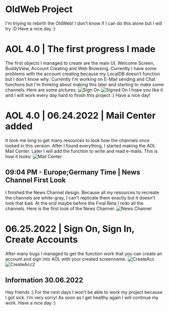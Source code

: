 # OldWeb Project
I'm triying to rebirth the OldWeb!
I don't know if I can do this alone but I will try :D
Have a nice day :)

# AOL 4.0 | The first progress I made
The first objects I managed to create are the main UI, Welcome Screen, BuddyView, Account Creating and Web Browsing. Currently I have some problems with the account creating because my LocalDB doesn't function but I don't know why. Currently I'm working on E-Mail sending and Chat functions but I'm thinking about making this later and starting to make some channels. Here are some pictures: 
![Sign On](https://i.imgur.com/K9RjFtt.png)
![Signed On](https://i.imgur.com/nkkQS3q.png)
I hope you like it and I will work every day hard to finish this project :) Have a nice day!

# AOL 4.0 | 06.24.2022 | Mail Center added
It took me long to get many resources to look how the channels once looked in this version. After I found everything, I started making the AOL Mail Center. Later I will add the function to write and read e-mails. This is how it looks:
![Mail Center](https://i.imgur.com/p8RhZgZ.png)

## 09:04 PM - Europe;Germany Time | News Channel First Look

I finished the News Channel design. Because all my resources to recreate the channels are white-gray, I can't replicate them exactly but it doesn't look that bad. At the end maybe before the Final Beta I redo all the channels. Here is the first look of the News Channel: 
![News Channel](https://i.imgur.com/Q6wOzu5.png)

# 06.25.2022 | Sign On, Sign In, Create Accounts
After many bugs I managed to get the function work that you can create an account and sign into AOL with your created screenname. 
![CreateAcc](https://i.imgur.com/i3Su491.png)
![CreateAcc2](https://i.imgur.com/6eNZk51.png)

## Information 30.06.2022
Hey friends :) For the next days I won't be able to work my project because I got sick. I'm very sorry! As soon as I get healthy again I will continue my work. Have a nice day :)
